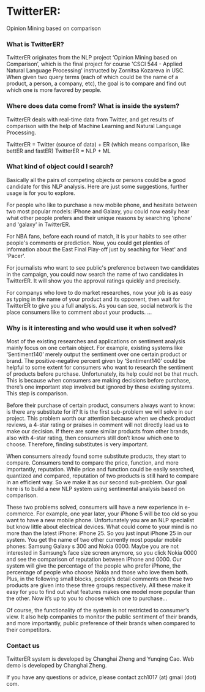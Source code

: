 TwitterER: 
=========
Opinion Mining based on comparison



<h3>What is TwitterER?</h3>

TwitterER originates from the NLP project ‘Opinion Mining based on Comparison’, which is the final project for course 'CSCI 544 - Applied Natural Language Processing' instructed by Zornitsa Kozareva in USC. When given two query terms (each of which could be the name of a product, a person, a company, etc), the goal is to compare and find out which one is more favored by people.

<h3>Where does data come from? What is inside the system?</h3>

TwitterER deals with real-time data from Twitter, and get results of comparison with the help of Machine Learning and Natural Language Processing. 

TwitterER = Twitter (source of data) + ER (which means comparison, like bettER and fastER) 
TwitterER = NLP + ML 

<h3>What kind of object could I search?</h3>

Basically all the pairs of competing objects or persons could be a good candidate for this NLP analysis. Here are just some suggestions, further usage is for you to explore. 

For people who like to purchase a new mobile phone, and hesitate between two most popular models: iPhone and Galaxy, you could now easily hear what other people prefers and their unique reasons by searching 'iphone' and 'galaxy' in TwitterER. 

For NBA fans, before each round of match, it is your habits to see other people's comments or prediction. Now, you could get plenties of information about the East Final Play-off just by seaching for 'Heat' and 'Pacer'. 

For journalists who want to see public's preference between two candidates in the campaign, you could now search the name of two candidates in TwitterER. It will show you the approval ratings quickly and precisely. 

For companys who love to do market researches, now your job is as easy as typing in the name of your product and its opponent, then wait for TwitterER to give you a full analysis. As you can see, social network is the place consumers like to comment about your products. 
... 

<h3>Why is it interesting and who would use it when solved?</h3>

Most of the existing researches and applications on sentiment analysis mainly focus on one certain object. For example, existing systems like ‘Sentiment140’ merely output the sentiment over one certain product or brand. The positive-negative percent given by ‘Sentiment140’ could be helpful to some extent for consumers who want to research the sentiment of products before purchase. Unfortunately, its help could not be that much. This is because when consumers are making decisions before purchase, there’s one important step involved but ignored by these existing systems. This step is comparison. 

Before their purchase of certain product, consumers always want to know: is there any substitute for it? It is the first sub-problem we will solve in our project. This problem worth our attention because when we check product reviews, a 4-star rating or praises in comment will not directly lead us to make our decision. If there are some similar products from other brands, also with 4-star rating, then consumers still don’t know which one to choose. Therefore, finding substitutes is very important. 

When consumers already found some substitute products, they start to compare. Consumers tend to compare the price, function, and more importantly, reputation. While price and function could be easily searched, quantized and compared, reputation of two products is still hard to compare in an efficient way. So we make it as our second sub-problem. Our goal here is to build a new NLP system using sentimental analysis based on comparison. 

These two problems solved, consumers will have a new experience in e-commerce. For example, one year later, your iPhone 5 will be too old so you want to have a new mobile phone. Unfortunately you are an NLP specialist but know little about electrical devices. What could come to your mind is no more than the latest iPhone: iPhone 25. So you just input iPhone 25 in our system. You get the name of two other currently most popular mobile phones: Samsung Galaxy s 300 and Nokia 0000. Maybe you are not interested in Samsung’s face size screen anymore, so you click Nokia 0000 and see the comparison of reputation between iPhone and 0000. Our system will give the percentage of the people who prefer iPhone, the percentage of people who choose Nokia and those who love them both. Plus, in the following small blocks, people’s detail comments on these two products are given into these three groups respectively. All these make it easy for you to find out what features makes one model more popular than the other. Now it’s up to you to choose which one to purchase… 

Of course, the functionality of the system is not restricted to consumer’s view. It also help companies to monitor the public sentiment of their brands, and more importantly, public preference of their brands when compared to their competitors. 

<h3>Contact us</h3>

TwitterER system is developed by Changhai Zheng and Yunqing Cao. Web demo is developed by Changhai Zheng. 

If you have any questions or advice, please contact zch1017 (at) gmail (dot) com. 



